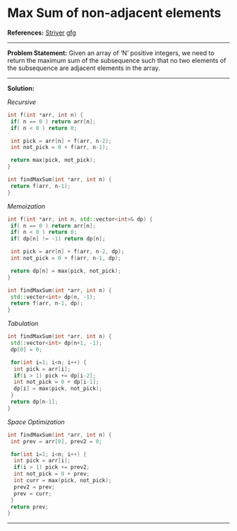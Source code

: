 # Max Sum of non-adjacent elements

**References:**
[Striver](https://takeuforward.org/data-structure/maximum-sum-of-non-adjacent-elements-dp-5/)
[gfg](https://practice.geeksforgeeks.org/problems/max-sum-without-adjacents2430/1?utm_source=youtube&utm_medium=collab_striver_ytdescription&utm_campaign=max-sum-without-adjacents)

---

**Problem Statement:**
Given an array of ‘N’ positive integers, we need to return the maximum sum of the subsequence such that no two elements of the subsequence are adjacent elements in the array.

---

**Solution:**

_Recursive_

```c++
int f(int *arr, int n) {
 if( n == 0 ) return arr[n];
 if( n < 0 ) return 0;

 int pick = arr[n] + f(arr, n-2);
 int not_pick = 0 + f(arr, n-1);

 return max(pick, not_pick);
}

int findMaxSum(int *arr, int n) {
 return f(arr, n-1);
}
```

_Memoization_

```c++
int f(int *arr, int n, std::vector<int>& dp) {
 if( n == 0 ) return arr[n];
 if( n < 0 ) return 0;
 if( dp[n] != -1) return dp[n];

 int pick = arr[n] + f(arr, n-2, dp);
 int not_pick = 0 + f(arr, n-1, dp);

 return dp[n] = max(pick, not_pick);
}

int findMaxSum(int *arr, int n) {
 std::vector<int> dp(n, -1);
 return f(arr, n-1, dp);
}
```

_Tabulation_

```c++
int findMaxSum(int *arr, int n) {
 std::vector<int> dp(n+1, -1);
 dp[0] = 0;

 for(int i=1; i<n; i++) {
  int pick = arr[i];
  if(i > 1) pick += dp[i-2];
  int not_pick = 0 + dp[i-1];
  dp[i] = max(pick, not_pick);
 }
 return dp[n-1];
}
```

_Space Optimization_

```c++
int findMaxSum(int *arr, int n) {
 int prev = arr[0], prev2 = 0;

 for(int i=1; i<n; i++) {
  int pick = arr[i];
  if(i > 1) pick += prev2;
  int not_pick = 0 + prev;
  int curr = max(pick, not_pick);
  prev2 = prev;
  prev = curr;
 }
 return prev;
}
```

---
